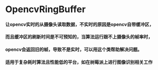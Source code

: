 # OpencvRingBuffer
#### 让opencv实时的从摄像头读取数据，不实时的原因是opencv自带缓冲区，
#### 而且缓冲区的刷新时间是不可预知的，当算法运行跟不上摄像头的帧率时，
#### opencv会返回旧的帧，导致不是实时，可以用这个类帮助解决问题。
#### 适用于复杂耗时算法且性能低的平台，如在树莓派上进行图像识别相关工作
